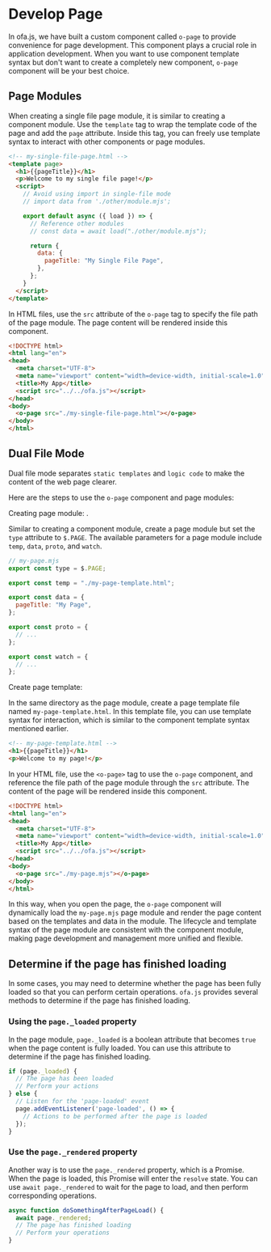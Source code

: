 # Develop Page

In ofa.js, we have built a custom component called `o-page` to provide convenience for page development. This component plays a crucial role in application development. When you want to use component template syntax but don't want to create a completely new component, `o-page` component will be your best choice.

## Page Modules

When creating a single file page module, it is similar to creating a component module. Use the `template` tag to wrap the template code of the page and add the `page` attribute. Inside this tag, you can freely use template syntax to interact with other components or page modules.

```html
<!-- my-single-file-page.html -->
<template page>
  <h1>{{pageTitle}}</h1>
  <p>Welcome to my single file page!</p>
  <script>
    // Avoid using import in single-file mode
    // import data from './other/module.mjs';

    export default async ({ load }) => {
      // Reference other modules
      // const data = await load("./other/module.mjs");

      return {
        data: {
          pageTitle: "My Single File Page",
        },
      };
    }
  </script>
</template>
```
In HTML files, use the `src` attribute of the `o-page` tag to specify the file path of the page module. The page content will be rendered inside this component.

```html
<!DOCTYPE html>
<html lang="en">
<head>
  <meta charset="UTF-8">
  <meta name="viewport" content="width=device-width, initial-scale=1.0">
  <title>My App</title>
  <script src="../../ofa.js"></script>
</head>
<body>
  <o-page src="./my-single-file-page.html"></o-page>
</body>
</html>
```

## Dual File Mode

Dual file mode separates `static templates` and `logic code` to make the content of the web page clearer.

Here are the steps to use the `o-page` component and page modules:

Creating page module: .

Similar to creating a component module, create a page module but set the `type` attribute to `$.PAGE`. The available parameters for a page module include `temp`, `data`, `proto`, and `watch`.

```javascript
// my-page.mjs
export const type = $.PAGE;

export const temp = "./my-page-template.html";

export const data = {
  pageTitle: "My Page",
};

export const proto = {
  // ...
};

export const watch = {
  // ...
};
```

Create page template: 

In the same directory as the page module, create a page template file named `my-page-template.html`. In this template file, you can use template syntax for interaction, which is similar to the component template syntax mentioned earlier.

```html
<!-- my-page-template.html -->
<h1>{{pageTitle}}</h1>
<p>Welcome to my page!</p>
```

In your HTML file, use the `<o-page>` tag to use the `o-page` component, and reference the file path of the page module through the `src` attribute. The content of the page will be rendered inside this component.

```html
<!DOCTYPE html>
<html lang="en">
<head>
  <meta charset="UTF-8">
  <meta name="viewport" content="width=device-width, initial-scale=1.0">
  <title>My App</title>
  <script src="../../ofa.js"></script>
</head>
<body>
  <o-page src="./my-page.mjs"></o-page>
</body>
</html>
```

In this way, when you open the page, the `o-page` component will dynamically load the `my-page.mjs` page module and render the page content based on the templates and data in the module. The lifecycle and template syntax of the page module are consistent with the component module, making page development and management more unified and flexible.

## Determine if the page has finished loading

In some cases, you may need to determine whether the page has been fully loaded so that you can perform certain operations. `ofa.js` provides several methods to determine if the page has finished loading.

### Using the `page._loaded` property

In the page module, `page._loaded` is a boolean attribute that becomes `true` when the page content is fully loaded. You can use this attribute to determine if the page has finished loading.

```javascript
if (page._loaded) {
  // The page has been loaded
  // Perform your actions
} else {
  // Listen for the 'page-loaded' event
  page.addEventListener('page-loaded', () => {
    // Actions to be performed after the page is loaded
  });
}
```

### Use the `page._rendered` property

Another way is to use the `page._rendered` property, which is a Promise. When the page is loaded, this Promise will enter the `resolve` state. You can use `await page._rendered` to wait for the page to load, and then perform corresponding operations.

```javascript
async function doSomethingAfterPageLoad() {
  await page._rendered;
  // The page has finished loading
  // Perform your operations
}
```

